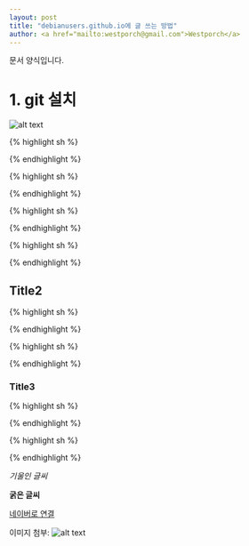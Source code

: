```yaml
---                               
layout: post
title: "debianusers.github.io에 글 쓰는 방법" 
author: <a href="mailto:westporch@gmail.com">Westporch</a>
---
```


문서 양식입니다.

# 1. git 설치

 ![alt text](https://lh3.googleusercontent.com/-76XQQsw34nQ/Vs0PHrJkHFI/AAAAAAAACdg/FDnybSEE5Os/s512-Ic42/1.%252520git%252520%2525EC%252584%2525A4%2525EC%2525B9%252598_2016_02_23_09_16_42_751.png "git을 설치하는 모습")  

{% highlight sh %}

{% endhighlight %}


{% highlight sh %}

{% endhighlight %}


{% highlight sh %}

{% endhighlight %}


{% highlight sh %}

{% endhighlight %}

## Title2
{% highlight sh %}

{% endhighlight %}


{% highlight sh %}

{% endhighlight %}

### Title3
{% highlight sh %}

{% endhighlight %}


{% highlight sh %}

{% endhighlight %}

*기울인 글씨*

**굵은 글씨**

[네이버로 연결](http://naver.com)

이미지 첨부:
![alt text](http://img.naver.net/static/www/u/2013/0731/nmms_224940510.gif "이미지에 마우스를 올리면 이 설명이 보입니다.")
